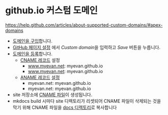 # github.io 커스텀 도메인

<https://help.github.com/articles/about-supported-custom-domains/#apex-domains>

* [도메인을 구입](https://www.cafe24.com/?controller=domain_search)합니다. 
* [GitHub 페이지 설정](https://github.com/myevan/myevan.github.io/settings) 에서 *Custom domain*을 입력하고 *Save* 버튼을 누릅니다.
* [도메인을 등록](https://kr.dnsever.com/)합니다. 
    * [CNAME 레코드](https://help.github.com/articles/setting-up-a-www-subdomain/) 설정
        * www.myevan.net: myevan.github.io
        * www.myevan.net: myevan.github.io
    * [ANAME 레코드](https://help.github.com/articles/setting-up-an-apex-domain/#configuring-an-alias-or-aname-record-with-your-dns-provider) [설정](http://blog.kr.dnsever.com/?p=332)
        * myevan.net: myevan.github.io
        * myevan.net: myevan.github.io
* site 저장소에 [CNAME 파일](https://github.com/myevan/myevan.github.io/blob/master/CNAME)이 생성됩니다.
* mkdocs build 시마다 site 디렉토리가 리셋되어 CNAME 파일이 삭제되는 것을 막기 위해 CNAME 파일을 [docs 디렉토리](https://github.com/myevan/myevan/tree/master/docs)로 복사합니다